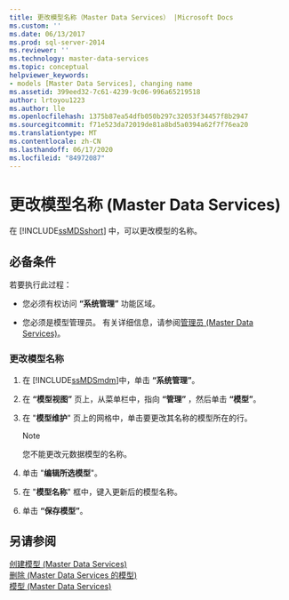 ```yaml
---
title: 更改模型名称（Master Data Services） |Microsoft Docs
ms.custom: ''
ms.date: 06/13/2017
ms.prod: sql-server-2014
ms.reviewer: ''
ms.technology: master-data-services
ms.topic: conceptual
helpviewer_keywords:
- models [Master Data Services], changing name
ms.assetid: 399eed32-7c61-4239-9c06-996a65219518
author: lrtoyou1223
ms.author: lle
ms.openlocfilehash: 1375b87ea54dfb050b297c32053f34457f8b2947
ms.sourcegitcommit: f71e523da72019de81a8bd5a0394a62f7f76ea20
ms.translationtype: MT
ms.contentlocale: zh-CN
ms.lasthandoff: 06/17/2020
ms.locfileid: "84972087"
---
```

# <a name="change-a-model-name-master-data-services"></a>更改模型名称 (Master Data Services)
  在 [!INCLUDE[ssMDSshort](../includes/ssmdsshort-md.md)] 中，可以更改模型的名称。  
  
## <a name="prerequisites"></a>必备条件  
 若要执行此过程：  
  
-   您必须有权访问 **“系统管理”** 功能区域。  
  
-   您必须是模型管理员。 有关详细信息，请参阅[管理员 &#40;Master Data Services&#41;](administrators-master-data-services.md)。  
  
### <a name="to-change-a-model-name"></a>更改模型名称  
  
1.  在 [!INCLUDE[ssMDSmdm](../includes/ssmdsmdm-md.md)]中，单击 **“系统管理”**。  
  
2.  在 **“模型视图”** 页上，从菜单栏中，指向 **“管理”** ，然后单击 **“模型”**。  
  
3.  在 "**模型维护**" 页上的网格中，单击要更改其名称的模型所在的行。  
  
    > [!NOTE]  
    >  您不能更改元数据模型的名称。  
  
4.  单击 "**编辑所选模型**"。  
  
5.  在 "**模型名称**" 框中，键入更新后的模型名称。  
  
6.  单击 **“保存模型”**。  
  
## <a name="see-also"></a>另请参阅  
 [创建模型 &#40;Master Data Services&#41;](../../2014/master-data-services/create-a-model-master-data-services.md)   
 [删除 &#40;Master Data Services 的模型&#41;](../../2014/master-data-services/delete-a-model-master-data-services.md)   
 [模型 (Master Data Services)](../../2014/master-data-services/models-master-data-services.md)  
  
  

